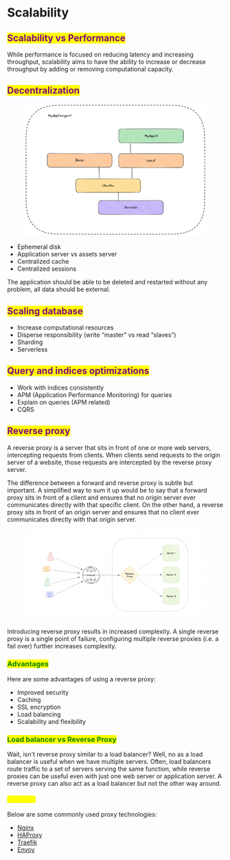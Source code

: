 # Scalability

## <mark style="color:purple;">Scalability vs Performance</mark> <a href="#scalability-vs-performance" id="scalability-vs-performance"></a>

While performance is focused on reducing latency and increasing throughput, scalability aims to have the ability to increase or decrease throughput by adding or removing computational capacity.

## <mark style="color:purple;">Decentralization</mark> <a href="#decentralization" id="decentralization"></a>

<figure><img src="../.gitbook/assets/image.png" alt=""><figcaption></figcaption></figure>

* Ephemeral disk
* Application server vs assets server
* Centralized cache
* Centralized sessions

The application should be able to be deleted and restarted without any problem, all data should be external.

## <mark style="color:purple;">Scaling database</mark> <a href="#scaling-database" id="scaling-database"></a>

* Increase computational resources
* Disperse responsibility (write “master” vs read “slaves”)
* Sharding
* Serverless

## <mark style="color:purple;">Query and indices optimizations</mark> <a href="#query-and-indices-optimizations" id="query-and-indices-optimizations"></a>

* Work with indices consistently
* APM (Application Performance Monitoring) for queries
* Explain on queries (APM related)
* CQRS

## <mark style="color:purple;">Reverse proxy</mark> <a href="#reverse-proxy" id="reverse-proxy"></a>

A reverse proxy is a server that sits in front of one or more web servers, intercepting requests from clients. When clients send requests to the origin server of a website, those requests are intercepted by the reverse proxy server.

The difference between a forward and reverse proxy is subtle but important. A simplified way to sum it up would be to say that a forward proxy sits in front of a client and ensures that no origin server ever communicates directly with that specific client. On the other hand, a reverse proxy sits in front of an origin server and ensures that no client ever communicates directly with that origin server.

<figure><img src="../.gitbook/assets/image (3).png" alt=""><figcaption></figcaption></figure>

Introducing reverse proxy results in increased complexity. A single reverse proxy is a single point of failure, configuring multiple reverse proxies (i.e. a fail over) further increases complexity.

### <mark style="color:green;">**Advantages**</mark> <a href="#advantages" id="advantages"></a>

Here are some advantages of using a reverse proxy:

* Improved security
* Caching
* SSL encryption
* Load balancing
* Scalability and flexibility

### <mark style="color:green;">Load balancer vs Reverse Proxy</mark> <a href="#load-balancer-vs-reverse-proxy" id="load-balancer-vs-reverse-proxy"></a>

Wait, isn't reverse proxy similar to a load balancer? Well, no as a load balancer is useful when we have multiple servers. Often, load balancers route traffic to a set of servers serving the same function, while reverse proxies can be useful even with just one web server or application server. A reverse proxy can also act as a load balancer but not the other way around.

#### <mark style="color:yellow;">Examples</mark> <a href="#examples" id="examples"></a>

Below are some commonly used proxy technologies:

* [Nginx](https://www.nginx.com/)
* [HAProxy](http://www.haproxy.org/)
* [Traefik](https://doc.traefik.io/traefik)
* [Envoy](https://www.envoyproxy.io/)
